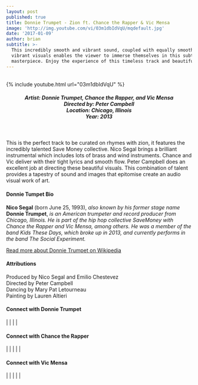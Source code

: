 ```yaml
---
layout: post
published: true
title: Donnie Trumpet - Zion ft. Chance the Rapper & Vic Mensa
image: 'http://img.youtube.com/vi/03m1dbIdVqU/mqdefault.jpg'
date: '2017-01-09'
author: brian
subtitle: >-
  This incredibly smooth and vibrant sound, coupled with equally smooth and
  vibrant visuals enables the viewer to immerse themselves in this subtle
  masterpiece. Enjoy the experience of this timeless track and beautiful video.
---
```

<br />
{% include youtube.html url="03m1dbIdVqU" %} 
<br>
<h5 style="text-align: center;">
Artist: Donnie Trumpet, Chance the Rapper, and Vic Mensa <br>
Directed by: Peter Campbell <br>
Location: Chicago, Illinois <br>
Year: 2013
</h5>
<br>

This is the perfect track to be curated on rhymes with zion, it features the incredibly talented Save Money collective. Nico Segal brings a brilliant instrumental which includes lots of brass and wind instruments. Chance and Vic deliver with their tight lyrics and smooth flow. Peter Campbell does an excellent job at directing these beautiful visuals. This combination of talent provides a tapestry of sound and images that epitomise create an audio visual work of art.


#### Donnie Tumpet Bio

**Nico Segal** (born June 25, 1993), *also known by his former stage name* **Donnie Trumpet**, *is an American trumpeter and record producer from Chicago, Illinois. He is part of the hip hop collective SaveMoney with Chance the Rapper and Vic Mensa, among others. He was a member of the band Kids These Days, which broke up in 2013, and currently performs in the band The Social Experiment.*

<a href="https://en.wikipedia.org/wiki/Nico_Segal" target="_blank">Read more about Donnie Trumpet on Wikipedia</a> 

#### Attributions

Produced by Nico Segal and Emilio Chestevez <br>
Directed by Peter Campbell <br>
Dancing by Mary Pat Letourneau <br>
Painting by Lauren Altieri

#### Connect with Donnie Trumpet

<a class="fa fa-globe" href="http://nicosegal.com/" target="_blank"></a> | 
<a class="fa fa-twitter" href="https://twitter.com/nicosegalr" target="_blank"></a> | 
<a class="fa fa-youtube" href="https://www.youtube.com/channel/UCt54obu9t5oBNw5ipq1Dq4w" target="_blank"></a> | 
<a class="fa fa-instagram" href="https://www.instagram.com/nicosegal/" target="_blank"></a> | 
<a class="fa fa-soundcloud" href="https://soundcloud.com/nicosegal" target="_blank"></a> 

#### Connect with Chance the Rapper

<a class="fa fa-globe" href="http://chanceraps.com/" target="_blank"></a> | 
<a class="fa fa-facebook" href="https://www.facebook.com/chancetherapper/" target="_blank"></a> | 
<a class="fa fa-twitter" href="https://twitter.com/chancetherapper" target="_blank"></a> | 
<a class="fa fa-youtube" href="https://www.youtube.com/channel/UCeXp3EC97_rUl_e2vgM3gLg" target="_blank"></a> | 
<a class="fa fa-instagram" href="https://www.instagram.com/chancetherapper/" target="_blank"></a> | 
<a class="fa fa-soundcloud" href="https://soundcloud.com/chancetherapper" target="_blank"></a> 

#### Connect with Vic Mensa

<a class="fa fa-globe" href="http://www.vicmensa.com/" target="_blank"></a> | 
<a class="fa fa-facebook" href="https://www.facebook.com/vicmensa1" target="_blank"></a> | 
<a class="fa fa-twitter" href="https://twitter.com/vicmensa" target="_blank"></a> | 
<a class="fa fa-youtube" href="https://www.youtube.com/vicmensavevo" target="_blank"></a> | 
<a class="fa fa-instagram" href="https://www.instagram.com/vicmensa" target="_blank"></a> | 
<a class="fa fa-soundcloud" href="https://soundcloud.com/vicmensa" target="_blank"></a>
